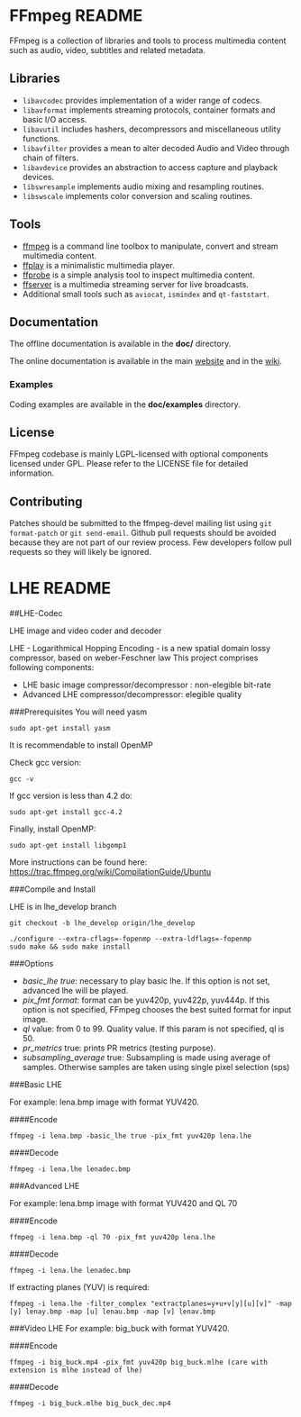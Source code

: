 FFmpeg README
=============

FFmpeg is a collection of libraries and tools to process multimedia content
such as audio, video, subtitles and related metadata.

## Libraries

* `libavcodec` provides implementation of a wider range of codecs.
* `libavformat` implements streaming protocols, container formats and basic I/O access.
* `libavutil` includes hashers, decompressors and miscellaneous utility functions.
* `libavfilter` provides a mean to alter decoded Audio and Video through chain of filters.
* `libavdevice` provides an abstraction to access capture and playback devices.
* `libswresample` implements audio mixing and resampling routines.
* `libswscale` implements color conversion and scaling routines.

## Tools

* [ffmpeg](https://ffmpeg.org/ffmpeg.html) is a command line toolbox to
  manipulate, convert and stream multimedia content.
* [ffplay](https://ffmpeg.org/ffplay.html) is a minimalistic multimedia player.
* [ffprobe](https://ffmpeg.org/ffprobe.html) is a simple analysis tool to inspect
  multimedia content.
* [ffserver](https://ffmpeg.org/ffserver.html) is a multimedia streaming server
  for live broadcasts.
* Additional small tools such as `aviocat`, `ismindex` and `qt-faststart`.

## Documentation

The offline documentation is available in the **doc/** directory.

The online documentation is available in the main [website](https://ffmpeg.org)
and in the [wiki](https://trac.ffmpeg.org).

### Examples

Coding examples are available in the **doc/examples** directory.

## License

FFmpeg codebase is mainly LGPL-licensed with optional components licensed under
GPL. Please refer to the LICENSE file for detailed information.

## Contributing

Patches should be submitted to the ffmpeg-devel mailing list using
`git format-patch` or `git send-email`. Github pull requests should be
avoided because they are not part of our review process. Few developers
follow pull requests so they will likely be ignored.

LHE README
=============

##LHE-Codec

LHE image and video coder and decoder

LHE - Logarithmical Hopping Encoding - is a new spatial domain lossy compressor, based on weber-Feschner law
This project comprises following components:
- LHE basic image compressor/decompressor : non-elegible bit-rate
- Advanced LHE compressor/decompressor: elegible quality

###Prerequisites
You will need yasm
  ```
  sudo apt-get install yasm
  ```
It is recommendable to install OpenMP

Check gcc version:

  ```
  gcc -v 
  ```

  If gcc version is less than 4.2 do:

  ```
  sudo apt-get install gcc-4.2 
  ```

  Finally, install OpenMP:

  ```
  sudo apt-get install libgomp1
  ```
More instructions can be found here: https://trac.ffmpeg.org/wiki/CompilationGuide/Ubuntu

###Compile and Install

LHE is in lhe_develop branch
  ```
  git checkout -b lhe_develop origin/lhe_develop 

  ./configure --extra-cflags=-fopenmp --extra-ldflags=-fopenmp 
  sudo make && sudo make install 
  ```


###Options

* *basic_lhe true*: necessary to play basic lhe. If this option is not set, advanced lhe will be played.
* *pix_fmt format*: format can be yuv420p, yuv422p, yuv444p. If this option is not specified, FFmpeg chooses the best suited format for input image.
* *ql* value: from 0 to 99. Quality value. If this param is not specified, ql is 50.
* *pr_metrics* true: prints PR metrics (testing purpose).
* *subsampling_average* true: Subsampling is made using average of samples. Otherwise samples are taken using single pixel selection (sps)

###Basic LHE

For example: lena.bmp image with format YUV420.

####Encode
  ```
  ffmpeg -i lena.bmp -basic_lhe true -pix_fmt yuv420p lena.lhe
  ```

####Decode
  ```
  ffmpeg -i lena.lhe lenadec.bmp
  ```

###Advanced LHE

For example: lena.bmp image with format YUV420 and QL 70

####Encode
  ```
  ffmpeg -i lena.bmp -ql 70 -pix_fmt yuv420p lena.lhe
  ```

####Decode

  ```
  ffmpeg -i lena.lhe lenadec.bmp
  ```

If extracting planes (YUV) is required:

  ```
  ffmpeg -i lena.lhe -filter_complex "extractplanes=y+u+v[y][u][v]" -map [y] lenay.bmp -map [u] lenau.bmp -map [v] lenav.bmp
  ```

###Video LHE
For example: big_buck with format YUV420.

####Encode
  ```
  ffmpeg -i big_buck.mp4 -pix_fmt yuv420p big_buck.mlhe (care with extension is mlhe instead of lhe)
  ```

####Decode
  ```
  ffmpeg -i big_buck.mlhe big_buck_dec.mp4
  ```


